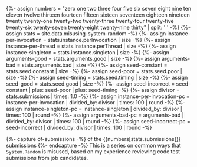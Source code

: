 {%- assign numbers = 
    "zero one two three four five six seven eight nine ten eleven twelve
    thirteen fourteen fifteen sixteen seventeen eighteen nineteen twenty
    twenty-one twenty-two twenty-three twenty-four twenty-five twenty-six
    twenty-seven twenty-eight twenty-nine thirty" |
    split: ' ' -%}
{%- assign stats = site.data.misusing-system-random -%}
{%- assign instance-per-invocation = stats.instance.perInvocation | size -%}
{%- assign instance-per-thread     = stats.instance.perThread     | size -%}
{%- assign instance-singleton      = stats.instance.singleton     | size -%}
{%- assign arguments-good          = stats.arguments.good         | size -%}
{%- assign arguments-bad           = stats.arguments.bad          | size -%}
{%- assign seed-constant           = stats.seed.constant          | size -%}
{%- assign seed-poor               = stats.seed.poor              | size -%}
{%- assign seed-timing             = stats.seed.timing            | size -%}
{%- assign seed-good               = stats.seed.good              | size -%}
{%- assign seed-incorrect = seed-constant | plus: seed-poor | plus: seed-timing -%}
{%- assign divisor = stats.submissions | times: 1.0 -%}
{%- assign instance-per-invocation-pc = instance-per-invocation |
    divided_by: divisor | times: 100 | round -%}
{%- assign instance-singleton-pc = instance-singleton |
    divided_by: divisor | times: 100 | round -%}
{%- assign arguments-bad-pc = arguments-bad |
    divided_by: divisor | times: 100 | round -%}
{%- assign seed-incorrect-pc = seed-incorrect |
    divided_by: divisor | times: 100 | round -%}

{%- capture of-submissions -%}
of the {{numbers[stats.submissions]}} submissions
{%- endcapture -%}
This is a series on common ways that `System.Random` is misused, based on
my experience reviewing code test submissions from job candidates.
